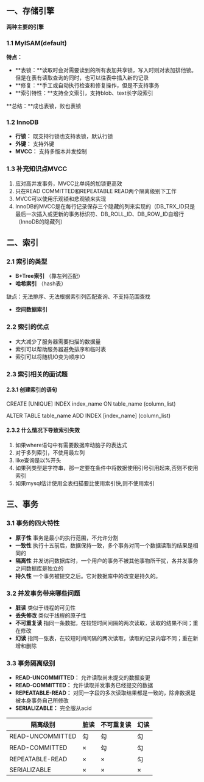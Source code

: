 ## 一、存储引擎

**两种主要的引擎**

### 1.1 MyISAM(default)

**特点：**

- **表锁：**读取时会对需要读到的所有表加共享锁，写入时则对表加排他锁。但是在表有读取查询的同时，也可以往表中插入新的记录
- **修复：**手工或自动执行检查和修复操作，但是不支持事务
- **索引特性：**支持全文索引，支持blob、text长字段索引

**总结：**成也表锁，败也表锁

### 1.2 InnoDB

- **行锁：** 既支持行锁也支持表锁，默认行锁
- **外键：** 支持外键
- **MVCC：** 支持多版本并发控制

### 1.3 补充知识点MVCC

1. 应对高并发事务，MVCC比单纯的加锁更高效
2. 只在READ COMMITTED和REPEATABLE READ两个隔离级别下工作
3. MVCC可以使用乐观锁和悲观锁来实现
4. InnoDB的MVCC是在每行记录保存三个隐藏的列来实现的（DB_TRX_ID只是最后一次插入或更新的事务标识符、DB_ROLL_ID、DB_ROW_ID自增行（InnoDB的隐藏列）

## 二、索引

### 2.1 索引的类型

- **B+Tree索引** （靠左列匹配）
- **哈希索引** （hash表） 

缺点：无法排序、无法根据索引列匹配查询、不支持范围查找

- **空间数据索引**

### 2.2 索引的优点

- 大大减少了服务器需要扫描的数据量
- 索引可以帮助服务器避免排序和临时表
- 索引可以将随机IO变为顺序IO

### 2.3 索引相关的面试题

#### 2.3.1 创建索引的语句

CREATE [UNIQUE] INDEX index_name ON table_name (column_list)

ALTER TABLE table_name ADD INDEX [index_name] (column_list)

#### 2.3.2 什么情况下导致索引失效

1. 如果where语句中有需要数据库动脑子的表达式
2. 对于多列索引，不使用最左列
3. like查询是以%开头
4. 如果列类型是字符串，那一定要在条件中将数据使用引号引用起来,否则不使用索引
5. 如果mysql估计使用全表扫描要比使用索引快,则不使用索引

## 三、事务

### 3.1 事务的四大特性

- **原子性**  事务是最小的执行范围，不允许分割
- **一致性**  执行十五前后，数据保持一致，多个事务对同一个数据读取的结果是相同的
- **隔离性**  并发访问数据库时，一个用户的事务不被其他事物所干扰，各并发事务之间数据库是独立的
- **持久性**  一个事务被提交之后。它对数据库中的改变是持久的。

### 3.2 并发事务带来哪些问题

- **脏读**  类似于线程的可见性
- **丢失修改**  类似于线程的原子性
- **不可重复读**  指同一条数据，在较短时间间隔的两次读取，读取的结果不同；重在修改
- **幻读**  指同一张表，在较短时间间隔的两次读取，读取的记录内容不同；重在新增和删除

### 3.3 事务隔离级别

- **READ-UNCOMMITTED：**  允许读取尚未提交的数据变更
- **READ-COMMITTED：** 允许读取并发事务已经提交的数据
- **REPEATABLE-READ：** 对同一字段的多次读取结果都是一致的，除非数据是被本身事务自己所修改
- **SERIALIZABLE：** 完全服从acid

| 隔离级别         | 脏读 | 不可重复读 | 幻读 |
| ---------------- | ---- | ---------- | ---- |
| READ-UNCOMMITTED | 勾   | 勾         | 勾   |
| READ-COMMITTED   | ×    | 勾         | 勾   |
| REPEATABLE-READ  | ×    | ×          | 勾   |
| SERIALIZABLE     | ×    | ×          | ×    |

